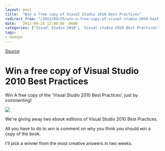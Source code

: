 ```yaml
---
layout: post
title:  "Win a free copy of Visual Studio 2010 Best Practices"
redirect_from: "/2012/09/25/win-a-free-copy-of-visual-studio-2010-best-practices/"
date:   2012-09-24 12:00:00 -0600
categories: ['Visual Studio 2010', 'Visual studio 2010 Best Practices']
tags:
- msmvps
---
```

[Source](http://blogs.msmvps.com/peterritchie/2012/09/25/win-a-free-copy-of-visual-studio-2010-best-practices/ "Permalink to Win a free copy of Visual Studio 2010 Best Practices")

# Win a free copy of Visual Studio 2010 Best Practices

Win A free copy of the 'Visual Studio 2010 Best Practices', just by commenting!

![][1]

We're giving away two ebook editions of Visual Studio 2010 Best Practices.

All you have to do to win is comment on why you think you should win a copy of the book.

I'll pick a winner from the most creative answers in two weeks.

[1]: http://sphotos-a.ak.fbcdn.net/hphotos-ak-ash3/155273_464358956938327_975219555_n.jpg

